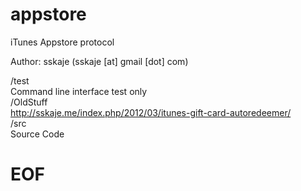 appstore
========

iTunes Appstore protocol   

Author: sskaje (sskaje [at] gmail [dot] com)  

/test  
  Command line interface test only  
/OldStuff  
  http://sskaje.me/index.php/2012/03/itunes-gift-card-autoredeemer/  
/src  
  Source Code 

# EOF  
